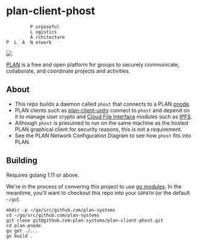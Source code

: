 # plan-client-phost

```
         P urposeful
         L ogistics
         A rchitecture
P  L  A  N etwork
```

![](https://github.com/plan-systems/plan-client-phost/workflows/Build%20and%20test/badge.svg)

[PLAN](http://plan-systems.org) is a free and open platform for groups to securely communicate, collaborate, and coordinate projects and activities.

## About

- This repo builds a daemon called `phost` that connects to a PLAN [pnode](https://github.com/plan-systems/plan-pnode).
- PLAN clients such as [plan-client-unity](https://github.com/plan-systems/plan-client-unity) connect to `phost` and depend on it to manage user crypto and [Cloud File Interface](https://github.com/plan-systems/design-docs/blob/master/PLAN-API-Documentation.md#Cloud-File-Interface) modules such as [IPFS](https://ipfs.io/).
- Although `phost` is presumed to run on the same machine as the hosted PLAN graphical client for security reasons, this is not a requirement.
- See the PLAN Network Configuration Diagram to see how `phost` fits into PLAN.

## Building

Requires golang 1.11 or above.

We're in the process of convering this project to use [go modules](https://github.com/golang/go/wiki/Modules). In the meantime, you'll want to checkout this repo into your `GOPATH` (or the default `~/go`).

```
mkdir -p ~/go/src/github.com/plan-systems
cd ~/go/src/github.com/plan-systems
git clone git@github.com:plan-systems/plan-client-phost.git
cd plan-pnode
go get ./...
go build .
```
